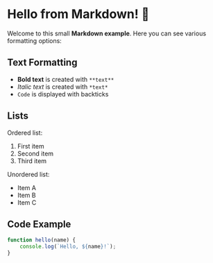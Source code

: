 # Hello from Markdown! 👋

Welcome to this small **Markdown example**. Here you can see various formatting options:

## Text Formatting
- **Bold text** is created with `**text**`
- *Italic text* is created with `*text*`
- `Code` is displayed with backticks

## Lists
Ordered list:
1. First item
2. Second item
3. Third item

Unordered list:
- Item A
- Item B
- Item C

## Code Example
```javascript
function hello(name) {
    console.log(`Hello, ${name}!`);
}
```

